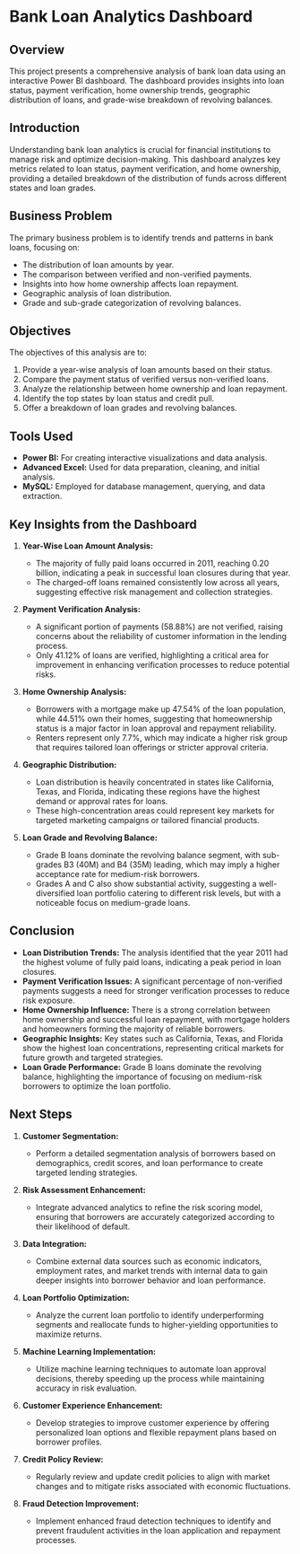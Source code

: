 
# Bank Loan Analytics Dashboard

## Overview
This project presents a comprehensive analysis of bank loan data using an interactive Power BI dashboard. The dashboard provides insights into loan status, payment verification, home ownership trends, geographic distribution of loans, and grade-wise breakdown of revolving balances.

## Introduction
Understanding bank loan analytics is crucial for financial institutions to manage risk and optimize decision-making. This dashboard analyzes key metrics related to loan status, payment verification, and home ownership, providing a detailed breakdown of the distribution of funds across different states and loan grades.

## Business Problem
The primary business problem is to identify trends and patterns in bank loans, focusing on:
- The distribution of loan amounts by year.
- The comparison between verified and non-verified payments.
- Insights into how home ownership affects loan repayment.
- Geographic analysis of loan distribution.
- Grade and sub-grade categorization of revolving balances.

## Objectives
The objectives of this analysis are to:
1. Provide a year-wise analysis of loan amounts based on their status.
2. Compare the payment status of verified versus non-verified loans.
3. Analyze the relationship between home ownership and loan repayment.
4. Identify the top states by loan status and credit pull.
5. Offer a breakdown of loan grades and revolving balances.

## Tools Used
- **Power BI:** For creating interactive visualizations and data analysis.
- **Advanced Excel:** Used for data preparation, cleaning, and initial analysis.
- **MySQL:** Employed for database management, querying, and data extraction.

## Key Insights from the Dashboard
1. **Year-Wise Loan Amount Analysis:** 
   - The majority of fully paid loans occurred in 2011, reaching 0.20 billion, indicating a peak in successful loan closures during that year.
   - The charged-off loans remained consistently low across all years, suggesting effective risk management and collection strategies.

2. **Payment Verification Analysis:**
   - A significant portion of payments (58.88%) are not verified, raising concerns about the reliability of customer information in the lending process.
   - Only 41.12% of loans are verified, highlighting a critical area for improvement in enhancing verification processes to reduce potential risks.

3. **Home Ownership Analysis:**
   - Borrowers with a mortgage make up 47.54% of the loan population, while 44.51% own their homes, suggesting that homeownership status is a major factor in loan approval and repayment reliability.
   - Renters represent only 7.7%, which may indicate a higher risk group that requires tailored loan offerings or stricter approval criteria.

4. **Geographic Distribution:** 
   - Loan distribution is heavily concentrated in states like California, Texas, and Florida, indicating these regions have the highest demand or approval rates for loans.
   - These high-concentration areas could represent key markets for targeted marketing campaigns or tailored financial products.

5. **Loan Grade and Revolving Balance:**
   - Grade B loans dominate the revolving balance segment, with sub-grades B3 (40M) and B4 (35M) leading, which may imply a higher acceptance rate for medium-risk borrowers.
   - Grades A and C also show substantial activity, suggesting a well-diversified loan portfolio catering to different risk levels, but with a noticeable focus on medium-grade loans.


## Conclusion
- **Loan Distribution Trends:** The analysis identified that the year 2011 had the highest volume of fully paid loans, indicating a peak period in loan closures.
- **Payment Verification Issues:** A significant percentage of non-verified payments suggests a need for stronger verification processes to reduce risk exposure.
- **Home Ownership Influence:** There is a strong correlation between home ownership and successful loan repayment, with mortgage holders and homeowners forming the majority of reliable borrowers.
- **Geographic Insights:** Key states such as California, Texas, and Florida show the highest loan concentrations, representing critical markets for future growth and targeted strategies.
- **Loan Grade Performance:** Grade B loans dominate the revolving balance, highlighting the importance of focusing on medium-risk borrowers to optimize the loan portfolio.

## Next Steps
1. **Customer Segmentation:** 
   - Perform a detailed segmentation analysis of borrowers based on demographics, credit scores, and loan performance to create targeted lending strategies.

2. **Risk Assessment Enhancement:** 
   - Integrate advanced analytics to refine the risk scoring model, ensuring that borrowers are accurately categorized according to their likelihood of default.

3. **Data Integration:** 
   - Combine external data sources such as economic indicators, employment rates, and market trends with internal data to gain deeper insights into borrower behavior and loan performance.

4. **Loan Portfolio Optimization:** 
   - Analyze the current loan portfolio to identify underperforming segments and reallocate funds to higher-yielding opportunities to maximize returns.

5. **Machine Learning Implementation:**
   - Utilize machine learning techniques to automate loan approval decisions, thereby speeding up the process while maintaining accuracy in risk evaluation.

6. **Customer Experience Enhancement:**
   - Develop strategies to improve customer experience by offering personalized loan options and flexible repayment plans based on borrower profiles.

7. **Credit Policy Review:** 
   - Regularly review and update credit policies to align with market changes and to mitigate risks associated with economic fluctuations.

8. **Fraud Detection Improvement:**
   - Implement enhanced fraud detection techniques to identify and prevent fraudulent activities in the loan application and repayment processes.

